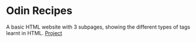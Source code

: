 # Odin Recipes
A basic HTML website with 3 subpages, showing the different types of tags learnt in HTML.
[Project](https://agentum07.github.io/my-odin-projects/odin-recipes/)
